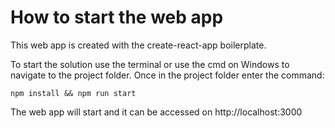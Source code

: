 # How to start the web app

This web app is created with the create-react-app boilerplate.

To start the solution use the terminal or use the cmd on Windows to navigate to the project folder.
Once in the project folder enter the command:

``` npm install && npm run start ```


The web app will start and it can be accessed on http://localhost:3000
